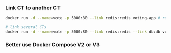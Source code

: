 ### Link CT to another CT

```bash
docker run -d --name=vote -p 5000:80 --link redis:redis voting-app # redis is CT name, second redis is host name

# link several CTs
docker run -d --name=vote -p 5000:80 --link redis:redis --link db:db voting-app
```

### Better use Docker Compose V2 or V3